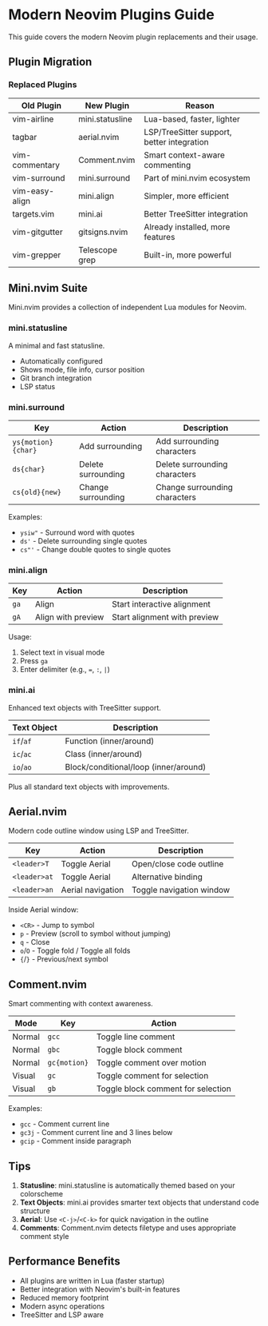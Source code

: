 # Modern Neovim Plugins Guide

This guide covers the modern Neovim plugin replacements and their usage.

## Plugin Migration

### Replaced Plugins

| Old Plugin     | New Plugin      | Reason                                     |
| -------------- | --------------- | ------------------------------------------ |
| vim-airline    | mini.statusline | Lua-based, faster, lighter                 |
| tagbar         | aerial.nvim     | LSP/TreeSitter support, better integration |
| vim-commentary | Comment.nvim    | Smart context-aware commenting             |
| vim-surround   | mini.surround   | Part of mini.nvim ecosystem                |
| vim-easy-align | mini.align      | Simpler, more efficient                    |
| targets.vim    | mini.ai         | Better TreeSitter integration              |
| vim-gitgutter  | gitsigns.nvim   | Already installed, more features           |
| vim-grepper    | Telescope grep  | Built-in, more powerful                    |

## Mini.nvim Suite

Mini.nvim provides a collection of independent Lua modules for Neovim.

### mini.statusline

A minimal and fast statusline.

- Automatically configured
- Shows mode, file info, cursor position
- Git branch integration
- LSP status

### mini.surround

| Key                | Action             | Description                   |
| ------------------ | ------------------ | ----------------------------- |
| `ys{motion}{char}` | Add surrounding    | Add surrounding characters    |
| `ds{char}`         | Delete surrounding | Delete surrounding characters |
| `cs{old}{new}`     | Change surrounding | Change surrounding characters |

Examples:

- `ysiw"` - Surround word with quotes
- `ds'` - Delete surrounding single quotes
- `cs"'` - Change double quotes to single quotes

### mini.align

| Key  | Action             | Description                  |
| ---- | ------------------ | ---------------------------- |
| `ga` | Align              | Start interactive alignment  |
| `gA` | Align with preview | Start alignment with preview |

Usage:

1. Select text in visual mode
2. Press `ga`
3. Enter delimiter (e.g., `=`, `:`, `|`)

### mini.ai

Enhanced text objects with TreeSitter support.

| Text Object | Description                           |
| ----------- | ------------------------------------- |
| `if`/`af`   | Function (inner/around)               |
| `ic`/`ac`   | Class (inner/around)                  |
| `io`/`ao`   | Block/conditional/loop (inner/around) |

Plus all standard text objects with improvements.

## Aerial.nvim

Modern code outline window using LSP and TreeSitter.

| Key          | Action            | Description              |
| ------------ | ----------------- | ------------------------ |
| `<leader>T`  | Toggle Aerial     | Open/close code outline  |
| `<leader>at` | Toggle Aerial     | Alternative binding      |
| `<leader>an` | Aerial navigation | Toggle navigation window |

Inside Aerial window:

- `<CR>` - Jump to symbol
- `p` - Preview (scroll to symbol without jumping)
- `q` - Close
- `o`/`O` - Toggle fold / Toggle all folds
- `{`/`}` - Previous/next symbol

## Comment.nvim

Smart commenting with context awareness.

| Mode   | Key          | Action                             |
| ------ | ------------ | ---------------------------------- |
| Normal | `gcc`        | Toggle line comment                |
| Normal | `gbc`        | Toggle block comment               |
| Normal | `gc{motion}` | Toggle comment over motion         |
| Visual | `gc`         | Toggle comment for selection       |
| Visual | `gb`         | Toggle block comment for selection |

Examples:

- `gcc` - Comment current line
- `gc3j` - Comment current line and 3 lines below
- `gcip` - Comment inside paragraph

## Tips

1. **Statusline**: mini.statusline is automatically themed based on your colorscheme
2. **Text Objects**: mini.ai provides smarter text objects that understand code structure
3. **Aerial**: Use `<C-j>`/`<C-k>` for quick navigation in the outline
4. **Comments**: Comment.nvim detects filetype and uses appropriate comment style

## Performance Benefits

- All plugins are written in Lua (faster startup)
- Better integration with Neovim's built-in features
- Reduced memory footprint
- Modern async operations
- TreeSitter and LSP aware
